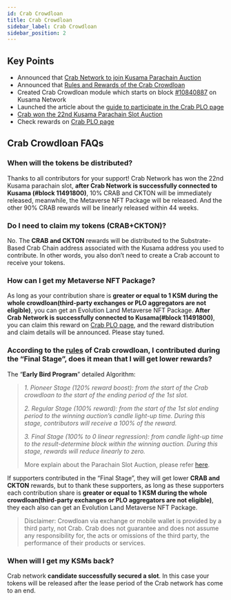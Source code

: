 ```yaml
---
id: Crab Crowdloan
title: Crab Crowdloan
sidebar_label: Crab Crowdloan
sidebar_position: 2
---
```


## Key Points

- Announced that [Crab Network to join Kusama Parachain Auction](https://medium.com/@darwinianetwork/crab-network-to-join-kusama-parachain-auction-db007bffb4d5)
- Announced that [Rules and Rewards of the Crab Crowdloan](https://medium.com/@darwinianetwork/support-crab-while-investing-in-the-next-generation-infrastructure-for-the-web3-0-metaverse-d194ff902f6d)
- Created Crab Crowdloan module which starts on block [#10840887](https://kusama.subscan.io/block/10840887) on Kusama Network
- Launched the article about the [guide to participate in the Crab PLO page](https://medium.com/@darwinianetwork/guide-to-participate-in-the-crab-plo-e9b145bed4c9)
- [Crab won the 22nd Kusama Parachain Slot Auction](https://medium.com/@darwinianetwork/crab-network-will-connect-with-the-kusama-network-as-the-22nd-parachain-slot-41881143ec32)
- Check rewards on [Crab PLO page](https://crab.network/plo_contribute)

## Crab Crowdloan FAQs

### When will the tokens be distributed?

Thanks to all contributors for your support! Crab Network has won the 22nd Kusama parachain slot, **after Crab Network is successfully connected to Kusama (#block 11491800)**, 10% CRAB and CKTON will be immediately released, meanwhile, the Metaverse NFT Package will be released. And the other 90% CRAB rewards will be linearly released within 44 weeks.

### Do I need to claim my tokens (CRAB+CKTON)?

No. The **CRAB and CKTON** rewards will be distributed to the Substrate-Based Crab Chain address associated with the Kusama address you used to contribute. In other words, you also don’t need to create a Crab account to receive your tokens.

### How can I get my Metaverse NFT Package?

As long as your contribution share is **greater or equal to 1 KSM during the whole crowdloan(third-party exchanges or PLO aggregators are not eligible)**, you can get an Evolution Land Metaverse NFT Package. **After Crab Network is successfully connected to Kusama(#block 11491800)**, you can claim this reward on [Crab PLO page](https://crab.network/plo_contribute), and the reward distribution and claim details will be announced. Please stay tuned.

### According to the [rules](https://medium.com/@darwinianetwork/support-crab-while-investing-in-the-next-generation-infrastructure-for-the-web3-0-metaverse-d194ff902f6d) of Crab crowdloan, I contributed during the “Final Stage”, does it mean that I will get lower rewards?

The “**Early Bird Program**” detailed Algorithm:

>
>*1. Pioneer Stage (120% reward boost): from the start of the Crab crowdloan to the start of the ending period of the 1st slot.*
>
>*2. Regular Stage (100% reward): from the start of the 1st slot ending period to the winning auction’s candle light-up time. During this stage, contributors will receive a 100% of the reward.*
>
>*3. Final Stage (100% to 0 linear regression): from candle light-up time to the result-determine block within the winning auction. During this stage, rewards will reduce linearly to zero.*
>
> More explain about the Parachain Slot Auction, please refer [here](https://www.notion.so/Parachain-Slot-Auction-e6ab3e61d9c844efb2ec525fcc60f7db).


If supporters contributed in the “Final Stage”, they will get lower **CRAB and CKTON** rewards, but to thank these supporters, as long as these supporters each contribution share is **greater or equal to 1 KSM during the whole crowdloan(third-party exchanges or PLO aggregators are not eligible)**, they each also can get an Evolution Land Metaverse NFT Package.

>
>Disclaimer: Crowdloan via exchange or mobile wallet is provided by a third party, not Crab. Crab does not guarantee and does not assume any responsibility for, the acts or omissions of the third party, the performance of their products or services.
>

### When will I get my KSMs back?

Crab network **candidate successfully secured a slot**. In this case your tokens will be released after the lease period of the Crab network has come to an end.